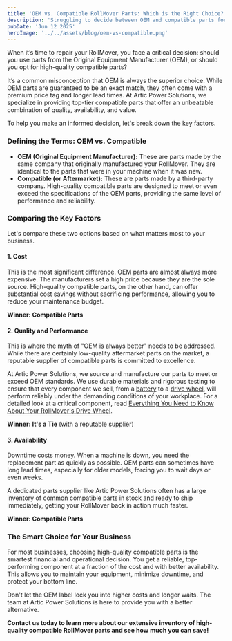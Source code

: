 ```yaml
---
title: 'OEM vs. Compatible RollMover Parts: Which is the Right Choice?'
description: 'Struggling to decide between OEM and compatible parts for your RollMover? This guide breaks down the key differences in cost, quality, and availability to help you make the best choice for your budget and operations.'
pubDate: 'Jun 12 2025'
heroImage: '../../assets/blog/oem-vs-compatible.png'
---
```


When it’s time to repair your RollMover, you face a critical decision: should you use parts from the Original Equipment Manufacturer (OEM), or should you opt for high-quality compatible parts?

It’s a common misconception that OEM is always the superior choice. While OEM parts are guaranteed to be an exact match, they often come with a premium price tag and longer lead times. At Artic Power Solutions, we specialize in providing top-tier compatible parts that offer an unbeatable combination of quality, availability, and value.

To help you make an informed decision, let's break down the key factors.

### Defining the Terms: OEM vs. Compatible

* **OEM (Original Equipment Manufacturer):** These are parts made by the same company that originally manufactured your RollMover. They are identical to the parts that were in your machine when it was new.
* **Compatible (or Aftermarket):** These are parts made by a third-party company. High-quality compatible parts are designed to meet or even exceed the specifications of the OEM parts, providing the same level of performance and reliability.

### Comparing the Key Factors

Let's compare these two options based on what matters most to your business.

#### **1. Cost**

This is the most significant difference. OEM parts are almost always more expensive. The manufacturers set a high price because they are the sole source. High-quality compatible parts, on the other hand, can offer substantial cost savings without sacrificing performance, allowing you to reduce your maintenance budget.

**Winner: Compatible Parts**

#### **2. Quality and Performance**

This is where the myth of "OEM is always better" needs to be addressed. While there are certainly low-quality aftermarket parts on the market, a reputable supplier of compatible parts is committed to excellence.

At Artic Power Solutions, we source and manufacture our parts to meet or exceed OEM standards. We use durable materials and rigorous testing to ensure that every component we sell, from a [battery](/parts/high-performance-lithium-battery-APS-BAT-01) to a [drive wheel](/parts/durable-polyurethane-drive-wheel-APS-WHL-01), will perform reliably under the demanding conditions of your workplace. For a detailed look at a critical component, read [Everything You Need to Know About Your RollMover's Drive Wheel](/blog/drive-wheel).

**Winner: It's a Tie** (with a reputable supplier)

#### **3. Availability**

Downtime costs money. When a machine is down, you need the replacement part as quickly as possible. OEM parts can sometimes have long lead times, especially for older models, forcing you to wait days or even weeks.

A dedicated parts supplier like Artic Power Solutions often has a large inventory of common compatible parts in stock and ready to ship immediately, getting your RollMover back in action much faster.

**Winner: Compatible Parts**

### The Smart Choice for Your Business

For most businesses, choosing high-quality compatible parts is the smartest financial and operational decision. You get a reliable, top-performing component at a fraction of the cost and with better availability. This allows you to maintain your equipment, minimize downtime, and protect your bottom line.

Don't let the OEM label lock you into higher costs and longer waits. The team at Artic Power Solutions is here to provide you with a better alternative.

**Contact us today to learn more about our extensive inventory of high-quality compatible RollMover parts and see how much you can save!**